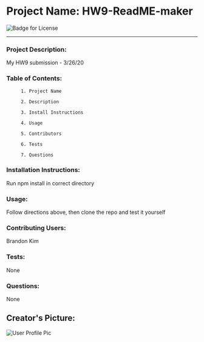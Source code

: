 <h1>Project Name: HW9-ReadME-maker</h1>
      <img src="https://img.shields.io/static/v1?label=License&message=MIT&color=blue" alt="Badge for License"></img>
        <hr>
      <h3>Project Description: </h3><p>My HW9 submission - 3/26/20</p>
      <h3>Table of Contents: </h3>
      <ol>

      1. Project Name

      2. Description

      3. Install Instructions

      4. Usage

      5. Contributors

      6. Tests

      7. Questions
</ol>
      <h3>Installation Instructions: </h3><p>Run npm install in correct directory</p>
      <h3>Usage: </h3><p>Follow directions above, then clone the repo and test it yourself</p>
      <h3>Contributing Users: </h3><p>Brandon Kim</p>
      <h3>Tests: </h3><p>None</p>
      <h3>Questions: </h3><p>None</p>
      <h2>Creator's Picture: </h2><img src=https://avatars0.githubusercontent.com/u/61259374?v=4 alt="User Profile Pic"></img>
      